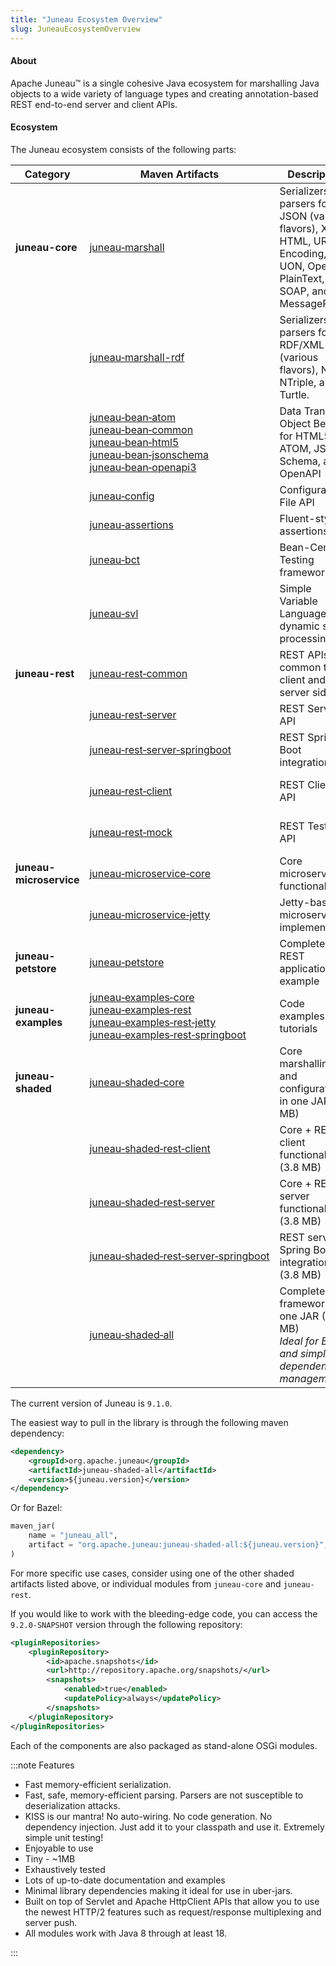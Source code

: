 ```yaml
---
title: "Juneau Ecosystem Overview"
slug: JuneauEcosystemOverview
---
```


#### About

Apache Juneau™ is a single cohesive Java ecosystem for marshalling Java objects to a wide variety of language types and 
creating annotation-based REST end-to-end server and client APIs.

#### Ecosystem

The Juneau ecosystem consists of the following parts:

| Category | Maven Artifacts | Description | Prerequisites |
|----------|------------------|-------------|---------------|
| **juneau-core** | [juneau‑marshall](/docs/topics/JuneauMarshallBasics) | Serializers and parsers for JSON (various flavors), XML, HTML, URL-Encoding, UON, OpenAPI, PlainText, CSV, SOAP, and MessagePack. | • Apache HttpCore 4.4 |
| | [juneau‑marshall-rdf](/docs/topics/Module-juneau‑marshall-rdf) | Serializers and parsers for RDF/XML (various flavors), N3, NTriple, and Turtle. | • Apache HttpCore 4.4<br/>• Apache Jena 2.7.1 |
| | [juneau‑bean‑atom](/docs/topics/JuneauBeanAtom)<br/>[juneau‑bean‑common](/docs/topics/JuneauBeanCommon)<br/>[juneau‑bean‑html5](/docs/topics/JuneauBeanHtml5)<br/>[juneau‑bean‑jsonschema](/docs/topics/JuneauBeanJsonSchema)<br/>[juneau‑bean‑openapi3](/docs/topics/JuneauBeanOpenApi3) | Data Transfer Object Beans for HTML5, ATOM, JSON Schema, and OpenAPI | • *None* |
| | [juneau‑config](/docs/topics/JuneauConfigBasics) | Configuration File API | • *None* |
| | [juneau‑assertions](/docs/topics/JuneauAssertionBasics) | Fluent-style assertions API | • *None* |
| | [juneau‑bct](/docs/topics/JuneauBctBasics) | Bean-Centric Testing framework | • JUnit 5 |
| | [juneau‑svl](/docs/topics/JuneauSvlBasics) | Simple Variable Language for dynamic string processing | • *None* |
| **juneau-rest** | [juneau‑rest‑common](/docs/topics/JuneauRestCommonBasics) | REST APIs common to client and server side. | • Apache HttpCore 4.4 |
| | [juneau‑rest‑server](/docs/topics/JuneauRestServerBasics) | REST Servlet API | • Servlet 3.1+ |
| | [juneau‑rest‑server‑springboot](/docs/topics/JuneauRestServerSpringbootBasics) | REST Spring Boot integration | • Spring Boot 2.0+ |
| | [juneau‑rest‑client](/docs/topics/JuneauRestClientBasics) | REST Client API | • Apache HttpClient 4.5 |
| | [juneau‑rest‑mock](/docs/topics/JuneauRestMockBasics) | REST Testing API | • Apache HttpClient 4.5 |
| **juneau-microservice** | [juneau‑microservice‑core](/docs/topics/JuneauMicroserviceCoreBasics) | Core microservice functionality | • *None* |
| | [juneau‑microservice‑jetty](/docs/topics/JuneauMicroserviceJettyBasics) | Jetty-based microservice implementation | • Jetty 9.4+ |
| **juneau-petstore** | [juneau‑petstore](/docs/topics/JuneauPetstoreBasics) | Complete REST application example | • Spring Boot 2.0+ |
| **juneau-examples** | [juneau‑examples‑core](/docs/topics/JuneauExamplesCore)<br/>[juneau‑examples‑rest](/docs/topics/JuneauExamplesRest)<br/>[juneau‑examples‑rest‑jetty](/docs/topics/JuneauExamplesRestJetty)<br/>[juneau‑examples‑rest‑springboot](/docs/topics/JuneauExamplesRestSpringboot) | Code examples and tutorials | |
| **juneau-shaded** | [juneau‑shaded‑core](/docs/topics/JuneauAllBasics) | Core marshalling and configuration in one JAR (2.1 MB) | • *None* |
| | [juneau‑shaded‑rest‑client](/docs/topics/JuneauAllBasics) | Core + REST client functionality (3.8 MB) | • Apache HttpClient 5.x |
| | [juneau‑shaded‑rest‑server](/docs/topics/JuneauAllBasics) | Core + REST server functionality (3.8 MB) | • Servlet API 6.1+ |
| | [juneau‑shaded‑rest‑server‑springboot](/docs/topics/JuneauAllBasics) | REST server + Spring Boot integration (3.8 MB) | • Spring Boot 3.x |
| | [juneau‑shaded‑all](/docs/topics/JuneauAllBasics) | Complete framework in one JAR (4.0 MB)<br/>*Ideal for Bazel and simplified dependency management* | • Servlet API 6.1+<br/>• Apache HttpClient 5.x |

The current version of Juneau is `9.1.0`.

The easiest way to pull in the library is through the following maven dependency:

```xml
<dependency>
    <groupId>org.apache.juneau</groupId>
    <artifactId>juneau‑shaded‑all</artifactId>
    <version>${juneau.version}</version>
</dependency>
```

Or for Bazel:

```python
maven_jar(
    name = "juneau_all",
    artifact = "org.apache.juneau:juneau-shaded-all:${juneau.version}",
)
```

For more specific use cases, consider using one of the other shaded artifacts listed above, or individual modules from `juneau-core` and `juneau-rest`.

If you would like to work with the bleeding-edge code, you can access the `9.2.0-SNAPSHOT` version through the 
following repository:

```xml
<pluginRepositories>
    <pluginRepository>
        <id>apache.snapshots</id>
        <url>http://repository.apache.org/snapshots/</url>
        <snapshots>
            <enabled>true</enabled>
            <updatePolicy>always</updatePolicy>
        </snapshots>
    </pluginRepository>
</pluginRepositories>
```

Each of the components are also packaged as stand-alone OSGi modules.

:::note Features

- Fast memory-efficient serialization.
- Fast, safe, memory-efficient parsing. Parsers are not susceptible to deserialization attacks.
- KISS is our mantra! 
No auto-wiring. 
No code generation. 
No dependency injection. 
Just add it to your classpath and use it. 
Extremely simple unit testing!
- Enjoyable to use
- Tiny - ~1MB
- Exhaustively tested
- Lots of up-to-date documentation and examples
- Minimal library dependencies making it ideal for use in uber-jars.
- Built on top of Servlet and Apache HttpClient APIs that allow you to use the newest HTTP/2 features such as 
request/response multiplexing and server push.
- All modules work with Java 8 through at least 18.

:::